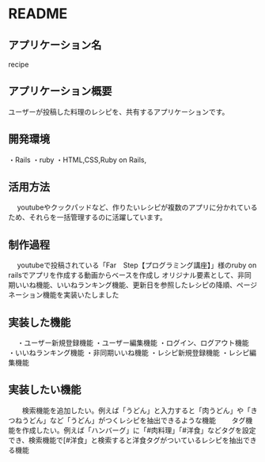 # README

## アプリケーション名
  recipe

## アプリケーション概要
  ユーザーが投稿した料理のレシピを、共有するアプリケーションです。

## 開発環境
  ・Rails
  ・ruby
  ・HTML,CSS,Ruby on Rails,

## 活用方法
　  youtubeやクックパッドなど、作りたいレシピが複数のアプリに分かれているため、それらを一括管理するのに活躍しています。

## 制作過程
　  youtubeで投稿されている「Far　Step【プログラミング講座】」様のruby on railsでアプリを作成する動画からベースを作成し
  オリジナル要素として、非同期いいね機能、いいねランキング機能、更新日を参照したレシピの降順、ページネーション機能を実装いたしました

## 実装した機能
　  ・ユーザー新規登録機能 
   ・ユーザー編集機能
   ・ログイン、ログアウト機能
   ・いいねランキング機能
   ・非同期いいね機能
   ・レシピ新規登録機能
   ・レシピ編集機能

## 実装したい機能
　　検索機能を追加したい。例えば「うどん」と入力すると「肉うどん」や「きつねうどん」など「うどん」がつくレシピを抽出できるような機能
　　タグ機能を作成したい。例えば「ハンバーグ」に「#肉料理」「#洋食」などタグを設定でき、検索機能で[#洋食」と検索すると洋食タグがついているレシピを抽出できる機能


  
　

